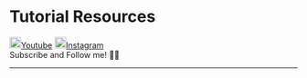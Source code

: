 # **Tutorial Resources**

<img src="https://iam-an-it-a.notion.site/image/https%3A%2F%2Fprod-files-secure.s3.us-west-2.amazonaws.com%2F9a1fc3e9-77f4-4f8f-99fb-cc93639e3f8a%2F6b910585-d14f-4638-bba7-5a66af6004fe%2F30f5b391-9eca-4132-93f4-859727973b2e.png?table=block&id=13f2ff85-3f4f-80b3-bc2b-cd93da2b10e0&spaceId=9a1fc3e9-77f4-4f8f-99fb-cc93639e3f8a&width=1420&userId=&cache=v2" width="20"/>[Youtube](http://www.youtube.com/@an.it.a)
<img src="https://iam-an-it-a.notion.site/image/https%3A%2F%2Fprod-files-secure.s3.us-west-2.amazonaws.com%2F9a1fc3e9-77f4-4f8f-99fb-cc93639e3f8a%2F3bcfcd02-dd89-476f-b77f-1a94dde4f9d1%2Fimage.png?table=block&id=13f2ff85-3f4f-80d4-bcf4-ec049cbd7bcc&spaceId=9a1fc3e9-77f4-4f8f-99fb-cc93639e3f8a&width=1200&userId=&cache=v2" width="20"/>[Instagram](https://instagram.com/iam.an.it.a)<br/>
Subscribe and Follow me! 💪🏻<br/>

<hr/>
